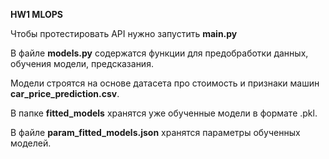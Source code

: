 **HW1 MLOPS**

Чтобы протестировать API нужно запустить **main.py** 


В файле **models.py** содержатся функции для предобработки данных, обучения модели, предсказания. 

Модели строятся на основе датасета про стоимость и признаки машин **car_price_prediction.csv**.

В папке **fitted_models** хранятся уже обученные модели в формате .pkl.

В файле **param_fitted_models.json** хранятся параметры обученных моделей.

